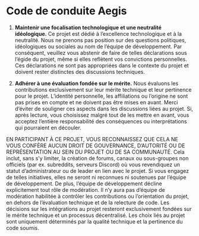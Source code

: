 # Code de conduite Aegis

1. **Maintenir une focalisation technologique et une neutralité
   idéologique.** Ce projet est dédié à l’excellence
   technologique et à la neutralité. Nous ne prenons pas position
   sur des questions politiques, idéologiques ou sociales au nom de
   l’équipe de développement. Par conséquent, veuillez vous
   abstenir de faire de telles déclarations sous l’égide du projet,
   même si elles reflètent vos convictions personnelles. Ces
   déclarations ne sont pas appropriées dans le contexte du projet
   et doivent rester distinctes des discussions techniques.

2. **Adhérer à une évaluation fondée sur le mérite.**  Nous
   évaluons les contributions exclusivement sur leur mérite
   technique et leur pertinence pour le projet. L’identité
   personnelle, les affiliations ou l’origine ne sont pas prises en
   compte et ne doivent pas être mises en avant. Merci d’éviter de
   souligner ces aspects dans les discussions liées au projet. Si,
   après lecture, vous choisissez malgré tout de les mettre en
   avant, vous acceptez l’entière responsabilité des conséquences
   ou interprétations qui pourraient en découler.

EN PARTICIPANT À CE PROJET, VOUS RECONNAISSEZ QUE CELA NE VOUS CONFÈRE
AUCUN DROIT DE GOUVERNANCE, D’AUTORITÉ OU DE REPRÉSENTATION AU SEIN
DU PROJET OU DE SA COMMUNAUTÉ.  Cela inclut, sans s’y limiter, la
création de forums, canaux ou sous-groupes non officiels (par
ex. subreddits, serveurs Discord) où vous revendiquez un statut
d’administrateur ou de leader en lien avec le projet. Si vous engagez
de telles initiatives, elles ne seront ni reconnues ni soutenues par
l’équipe de développement. De plus, l’équipe de développement
décline explicitement tout rôle de modération. Il n’y aura pas
d’équipe de modération habilitée à contrôler les contributions ou
l’orientation du projet, en dehors de l’évaluation technique et de
la relecture de code. Les décisions sur les intégrations au projet
resteront exclusivement fondées sur le mérite technique et un
processus décentralisé. Les choix liés au projet sont uniquement
déterminés par la qualité technique et la pertinence du code
soumis.

